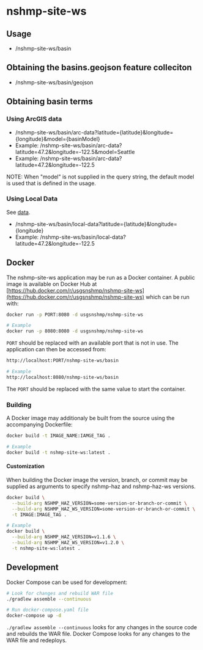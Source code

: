 # nshmp-site-ws

## Usage
* /nshmp-site-ws/basin

## Obtaining the basins.geojson feature colleciton
* /nshmp-site-ws/basin/geojson

## Obtaining basin terms

### Using ArcGIS data
* /nshmp-site-ws/basin/arc-data?latitude={latitude}&longitude={longitude}&model={basinModel}
* Example: /nshmp-site-ws/basin/arc-data?latitude=47.2&longitude=-122.5&model=Seattle
* Example: /nshmp-site-ws/basin/arc-data?latitude=47.2&longitude=-122.5

NOTE: When "model" is not supplied in the query string, the default model is used that is defined in the usage.

### Using Local Data
See [data](src/gov/usgs/earthquake/nshmp/site/www/data).

* /nshmp-site-ws/basin/local-data?latitude={latitude}&longitude={longitude}
* Example: /nshmp-site-ws/basin/local-data?latitude=47.2&longitude=-122.5

## Docker
The nshmp-site-ws application may be run as a Docker container.
A public image is available on Docker Hub at
[https://hub.docker.com/r/usgsnshmp/nshmp-site-ws](https://hub.docker.com/r/usgsnshmp/nshmp-site-ws)
which can be run with:

```bash
docker run -p PORT:8080 -d usgsnshmp/nshmp-site-ws

# Example
docker run -p 8080:8080 -d usgsnshmp/nshmp-site-ws
```

`PORT` should be replaced with an available port that is not in use. The application 
can then be accessed from:

```bash
http://localhost:PORT/nshmp-site-ws/basin

# Example
http://localhost:8080/nshmp-site-ws/basin
```

The `PORT` should be replaced with the same value to start the container.

### Building
A Docker image may additionaly be built from the source using the accompanying Dockerfile:
```bash
docker build -t IMAGE_NAME:IAMGE_TAG .

# Example
docker build -t nshmp-site-ws:latest . 
```

#### Customization
When building the Docker image the version, branch, or commit may be supplied as arguments
to specify nshmp-haz and nshmp-haz-ws versions.

```bash
docker build \
  --build-arg NSHMP_HAZ_VERSION=some-version-or-branch-or-commit \
  --build-arg NSHMP_HAZ_WS_VERSION=some-version-or-branch-or-commit \
  -t IMAGE:IMAGE_TAG .

# Example
docker build \
  --build-arg NSHMP_HAZ_VERSION=v1.1.6 \
  --build-arg NSHMP_HAZ_WS_VERSION=v1.2.0 \
  -t nshmp-site-ws:latest .
```

## Development
Docker Compose can be used for development:

```bash
# Look for changes and rebuild WAR file
./gradlew assemble --continuous

# Run docker-compose.yaml file
docker-compose up -d
```

`./gradlew assemble --continuous` looks for any changes in the source
code and rebuilds the WAR file. Docker Compose looks for any changes to the
WAR file and redeploys.